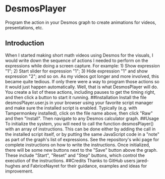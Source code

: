 # DesmosPlayer
Program the action in your Desmos graph to create animations for videos, presentations, etc.
## Introduction
When I started making short math videos using Desmos for the visuals, I would write down the sequence of actions I needed to perform on the expressions while doing a screen capture.  For example:  1) Show expression "1"; 2) Start slider for expression "1"; 3) Hide expression "1" and show expression "2"; and so on.  As my videos got longer and more involved, this became quite tedious.  If only there were a way to program those actions so it would just happen automatically.  Well, that is what DesmosPlayer will do.  You create a list of these actions, including pauses to get the timing right, and then click a button to start it running.
##Installation
Install the file desmosPlayer.user.js in your browser using your favorite script manager and make sure the installed script is enabled.  Typically (e.g. with Tampermonkey installed), click on the file name above, then click "Raw" and then "Install".  Then navigate to any Desmos calculator graph.
##Usage
To initialize the system, you will need to call the function desmosPlayer() with an array of instructions.  This can be done either by adding the call in the installed script itself, or by putting the same JavaScript code in a "note" as part of the graph's list of expressions.  See the repository's wiki page for complete instructions on how to write the instructions.  Once initialized, there will be some new buttons next to the "Save" button above the graph.  These include "Start", "Reset" and "Step" buttons, which control the execution of the instructions.
##Credits
Thanks to GitHub users jared-hughes and FabriceNayret for their guidance, examples and ideas for improvement.
